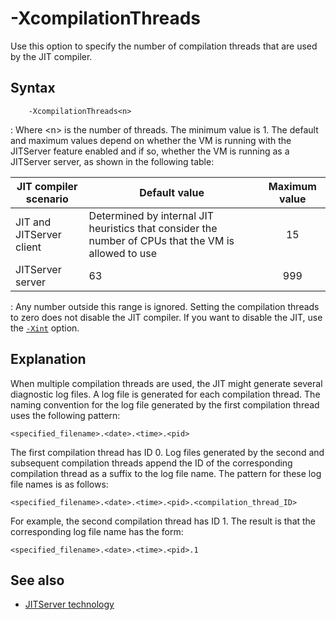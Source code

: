 <!--
* Copyright (c) 2017, 2025 IBM Corp. and others
*
* This program and the accompanying materials are made
* available under the terms of the Eclipse Public License 2.0
* which accompanies this distribution and is available at
* https://www.eclipse.org/legal/epl-2.0/ or the Apache
* License, Version 2.0 which accompanies this distribution and
* is available at https://www.apache.org/licenses/LICENSE-2.0.
*
* This Source Code may also be made available under the
* following Secondary Licenses when the conditions for such
* availability set forth in the Eclipse Public License, v. 2.0
* are satisfied: GNU General Public License, version 2 with
* the GNU Classpath Exception [1] and GNU General Public
* License, version 2 with the OpenJDK Assembly Exception [2].
*
* [1] https://www.gnu.org/software/classpath/license.html
* [2] https://openjdk.org/legal/assembly-exception.html
*
* SPDX-License-Identifier: EPL-2.0 OR Apache-2.0 OR GPL-2.0-only WITH Classpath-exception-2.0 OR GPL-2.0-only WITH OpenJDK-assembly-exception-1.0
-->

# -XcompilationThreads 


Use this option to specify the number of compilation threads that are used by the JIT compiler.

## Syntax

        -XcompilationThreads<n>

: Where <n\> is the number of threads. The minimum value is 1. The default and maximum values depend on whether the VM is running with the JITServer feature enabled and if so, whether the VM is running as a JITServer server, as shown in the following table:

| JIT compiler scenario| Default value | Maximum value |
|----------------------|---------------|:-------------:|
| JIT and JITServer client| Determined by internal JIT heuristics that consider the number of CPUs that the VM is allowed to use                         | 15            |
| JITServer server        | 63         | 999           |

: Any number outside this range is ignored. Setting the compilation threads to zero does not disable the JIT compiler. If you want to disable the JIT, use the [`-Xint`](xint.md) option.

## Explanation

When multiple compilation threads are used, the JIT might generate several diagnostic log files. A log file is generated for each compilation thread. The naming convention for the log file generated by the first compilation thread uses the following pattern:

    <specified_filename>.<date>.<time>.<pid>

The first compilation thread has ID 0. Log files generated by the second and subsequent compilation threads append the ID of the corresponding compilation thread as a suffix to the log file name. The pattern for these log file names is as follows:

    <specified_filename>.<date>.<time>.<pid>.<compilation_thread_ID>

For example, the second compilation thread has ID 1. The result is that the corresponding log file name has the form:

    <specified_filename>.<date>.<time>.<pid>.1

## See also

- [JITServer technology](jitserver.md)

<!-- ==== END OF TOPIC ==== xcompilationthreads.md ==== -->

